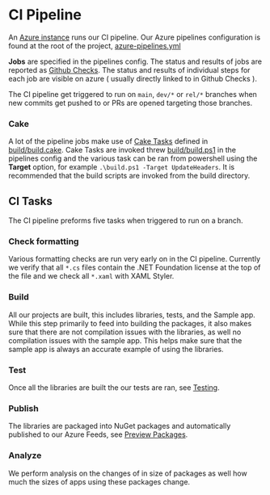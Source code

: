 # CI Pipeline
An [Azure instance](https://dev.azure.com/dotnet/CommunityToolkit) runs our CI pipeline.
Our Azure pipelines configuration is found at the root of the project, [azure-pipelines.yml](https://github.com/CommunityToolkit/WindowsCommunityToolkit/blob/main/azure-pipelines.yml)

**Jobs** are specified in the pipelines config.
The status and results of jobs are reported as [Github Checks](https://docs.github.com/en/github/collaborating-with-pull-requests/collaborating-on-repositories-with-code-quality-features/about-status-checks).
The status and results of individual steps for each job are visible on azure ( usually directly linked to in Github Checks ).

The CI pipeline get triggered to run on `main`, `dev/*` or `rel/*` branches when new commits get pushed to or PRs are opened targeting those branches.

### Cake
A lot of the pipeline jobs make use of [Cake Tasks](https://cakebuild.net/docs/writing-builds/tasks/) defined in [build/build.cake](https://github.com/CommunityToolkit/WindowsCommunityToolkit/blob/main/build/build.cake).
Cake Tasks are invoked threw [build/build.ps1](https://github.com/CommunityToolkit/WindowsCommunityToolkit/blob/main/build/build.ps1) in the pipelines config and the various task can be ran from powershell using the **Target** option, for example `.\build.ps1 -Target UpdateHeaders`.
It is recommended that the build scripts are invoked from the build directory.

## CI Tasks
The CI pipeline preforms five tasks when triggered to run on a branch.

### Check formatting
Various formatting checks are run very early on in the CI pipeline.
Currently we verify that all `*.cs` files contain the .NET Foundation license at the top of the file and we check all `*.xaml` with XAML Styler.

### Build
All our projects are built, this includes libraries, tests, and the Sample app.
While this step primarily to feed into building the packages, it also makes sure that there are not compilation issues with the libraries, as well no compilation issues with the sample app.
This helps make sure that the sample app is always an accurate example of using the libraries.

### Test
Once all the libraries are built the our tests are ran, see [Testing](https://github.com/CommunityToolkit/WindowsCommunityToolkit/wiki/Testing).

### Publish
The libraries are packaged into NuGet packages and automatically published to our Azure Feeds, see [Preview Packages](https://github.com/CommunityToolkit/WindowsCommunityToolkit/wiki/Preview-Packages).

### Analyze
We perform analysis on the changes of in size of packages as well how much the sizes of apps using these packages change.